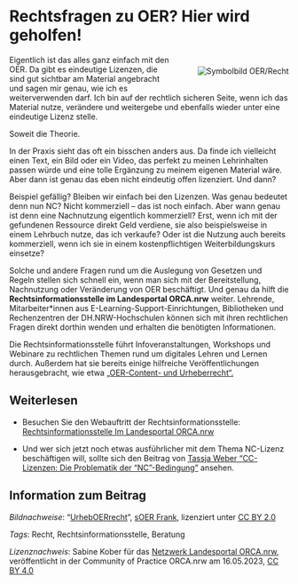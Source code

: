 # Rechtsfragen zu OER? Hier wird geholfen!

<img src="https://github.com/lindahalm-hsbi/infOERmiert/assets/149467048/8cb6e2fa-a105-4360-843c-cfc931922c4e" style="float: right; margin: 20px 0px 20px 50px" alt="Symbolbild OER/Recht" title="Symbolbild OER/Recht"/> 

Eigentlich ist das alles ganz einfach mit den OER. Da gibt es eindeutige Lizenzen, die sind gut sichtbar am Material angebracht und sagen mir genau, wie ich es weiterverwenden darf. Ich bin auf der rechtlich sicheren Seite, wenn ich das Material nutze, verändere und weitergebe und ebenfalls wieder unter eine eindeutige Lizenz stelle.

Soweit die Theorie.

In der Praxis sieht das oft ein bisschen anders aus. Da finde ich vielleicht einen Text, ein Bild oder ein Video, das perfekt zu meinen Lehrinhalten passen würde und eine tolle Ergänzung zu meinem eigenen Material wäre. Aber dann ist genau das eben nicht eindeutig offen lizenziert. Und dann?

Beispiel gefällig? Bleiben wir einfach bei den Lizenzen. Was genau bedeutet denn nun NC? Nicht kommerziell – das ist noch einfach. Aber wann genau ist denn eine Nachnutzung eigentlich kommerziell? Erst, wenn ich mit der gefundenen Ressource direkt Geld verdiene, sie also beispielsweise in einem Lehrbuch nutze, das ich verkaufe? Oder ist die Nutzung auch bereits kommerziell, wenn ich sie in einem kostenpflichtigen Weiterbildungskurs einsetze?

Solche und andere Fragen rund um die Auslegung von Gesetzen und Regeln stellen sich schnell ein, wenn man sich mit der Bereitstellung, Nachnutzung oder Veränderung von OER beschäftigt. Und genau da hilft die **Rechtsinformationsstelle im Landesportal ORCA.nrw** weiter. Lehrende, Mitarbeiter\*innen aus E-Learning-Support-Einrichtungen, Bibliotheken und Rechenzentren der DH.NRW-Hochschulen können sich mit ihren rechtlichen Fragen direkt dorthin wenden und erhalten die benötigten Informationen.

Die Rechtsinformationsstelle führt Infoveranstaltungen, Workshops und Webinare zu rechtlichen Themen rund um digitales Lehren und Lernen durch. Außerdem hat sie bereits einige hilfreiche Veröffentlichungen herausgebracht, wie etwa [„OER-Content- und Urheberrecht“.](https://www.orca.nrw/sites/default/files/dokumente/RiDHnrw_13-05-20_OER-Content-und-Urheberrecht_cc.pdf)

## Weiterlesen

- Besuchen Sie den Webauftritt der Rechtsinformationsstelle: [Rechtsinformationsstelle Im Landesportal ORCA.nrw](https://www.orca.nrw/lehrende/rechtsinformation)

- Und wer sich jetzt noch etwas ausführlicher mit dem Thema NC-Lizenz beschäftigen will, sollte sich den Beitrag von [Tassja Weber “CC-Lizenzen: Die Problematik der “NC”-Bedingung”](https://community.orca.nrw/s/cop/?contentId=79379) ansehen.

## Information zum Beitrag

*Bildnachweise*: “[UrhebOERrecht](https://www.flickr.com/photos/194963989@N07/52693747632/)”, [sOER Frank](https://www.flickr.com/photos/194963989@N07/), lizenziert unter [CC BY 2.0](https://creativecommons.org/licenses/by/2.0/)

*Tags*: Recht, Rechtsinformationsstelle, Beratung

*Lizenznachweis*: Sabine Kober für das <a href="http://www.orca.nrw/ueber-uns/netzwerk" target="_blank">Netzwerk Landesportal ORCA.nrw</a>, veröffentlicht in der Community of Practice ORCA.nrw am 16.05.2023, <a href="https://creativecommons.org/licenses/by/4.0/" target="_blank">CC BY 4.0</a>
